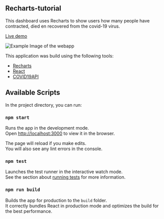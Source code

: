 
## Recharts-tutorial

This dashboard uses Recharts to show users how many people have contracted, died en recovered from the covid-19 virus.

 [Live demo](https://recharts-tutorial.web.app/)

![Example Image of the webapp](https://i.imgur.com/mGv4r57.png)

This application was build using the following tools:
- [Recharts](http://recharts.org/en-US)
- [React](https://github.com/facebook/react)
- [COVID19API](https://documenter.getpostman.com/view/10808728/SzS8rjbc?version=latest)

## Available Scripts

In the project directory, you can run:

### `npm start`

Runs the app in the development mode.<br>
Open [http://localhost:3000](http://localhost:3000) to view it in the browser.

The page will reload if you make edits.<br>
You will also see any lint errors in the console.

### `npm test`

Launches the test runner in the interactive watch mode.<br>
See the section about [running tests](https://facebook.github.io/create-react-app/docs/running-tests) for more information.

### `npm run build`

Builds the app for production to the `build` folder.<br>
It correctly bundles React in production mode and optimizes the build for the best performance.